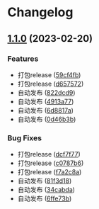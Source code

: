 # Changelog

## [1.1.0](https://github.com/or3ki/mr_plugins/compare/v1.0.1...v1.1.0) (2023-02-20)


### Features

* 打包release ([59cf4fb](https://github.com/or3ki/mr_plugins/commit/59cf4fb862255989527a4ca5b2e0ea76687bc896))
* 打包release ([d657572](https://github.com/or3ki/mr_plugins/commit/d657572b104c2d13d70ecb88474d2659352534b9))
* 自动发布 ([822dcd9](https://github.com/or3ki/mr_plugins/commit/822dcd94a276b79d1aeea4a79939a08e3b182359))
* 自动发布 ([4913a77](https://github.com/or3ki/mr_plugins/commit/4913a77c492e7695ea11cea7ad6387b087b0a877))
* 自动发布 ([6d8817a](https://github.com/or3ki/mr_plugins/commit/6d8817a538957fd783ee82bf458a005f84b5ac84))
* 自动发布 ([0d46b3b](https://github.com/or3ki/mr_plugins/commit/0d46b3b9665b06d114ddb1fee2647711714957bf))


### Bug Fixes

* 打包release ([dcf7f77](https://github.com/or3ki/mr_plugins/commit/dcf7f77810be86e81f92ec7fbd9e63adf55feb9c))
* 打包release ([c0787b6](https://github.com/or3ki/mr_plugins/commit/c0787b6d2bd0c8ac8d50a3983ec2f15d5cd30422))
* 打包release ([f7a2c8a](https://github.com/or3ki/mr_plugins/commit/f7a2c8a2318bd96420aa82738f135f6929e48b1a))
* 自动发布 ([81f3d18](https://github.com/or3ki/mr_plugins/commit/81f3d18b25e674c2e3c122a633462cef147237d1))
* 自动发布 ([34cabda](https://github.com/or3ki/mr_plugins/commit/34cabda0d839f3fdfcb75ed08b202af8382ece41))
* 自动发布 ([6ffe73b](https://github.com/or3ki/mr_plugins/commit/6ffe73bfb89c0b7fa10821f1cac6f2a6f0266db7))

